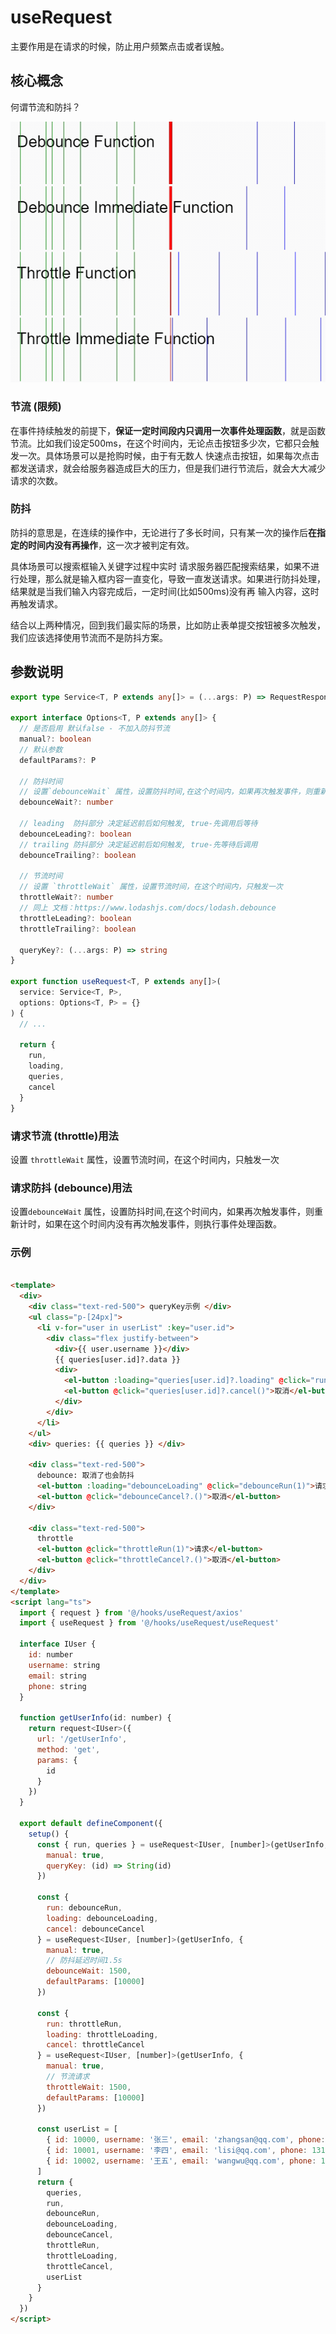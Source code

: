 # useRequest

主要作用是在请求的时候，防止用户频繁点击或者误触。

## 核心概念

何谓节流和防抖？

![throttle_debounce示例](./assets/throttle_debounce.gif)

### 节流 (限频)

在事件持续触发的前提下，**保证一定时间段内只调用一次事件处理函数**，就是函数节流。比如我们设定500ms，在这个时间内，无论点击按钮多少次，它都只会触发一次。具体场景可以是抢购时候，由于有无数人 快速点击按钮，如果每次点击都发送请求，就会给服务器造成巨大的压力，但是我们进行节流后，就会大大减少请求的次数。

### 防抖

防抖的意思是，在连续的操作中，无论进行了多长时间，只有某一次的操作后**在指定的时间内没有再操作**，这一次才被判定有效。

具体场景可以搜索框输入关键字过程中实时 请求服务器匹配搜索结果，如果不进行处理，那么就是输入框内容一直变化，导致一直发送请求。如果进行防抖处理，结果就是当我们输入内容完成后，一定时间(比如500ms)没有再 输入内容，这时再触发请求。

结合以上两种情况，回到我们最实际的场景，比如防止表单提交按钮被多次触发，我们应该选择使用节流而不是防抖方案。



## 参数说明

```typescript
export type Service<T, P extends any[]> = (...args: P) => RequestResponse<T>;

export interface Options<T, P extends any[]> {
  // 是否启用 默认false - 不加入防抖节流
  manual?: boolean
  // 默认参数
  defaultParams?: P

  // 防抖时间
  // 设置`debounceWait` 属性，设置防抖时间,在这个时间内，如果再次触发事件，则重新计时，如果在这个时间内没有再次触发事件，则执行事件处理函数。 
  debounceWait?: number

  // leading  防抖部分 决定延迟前后如何触发, true-先调用后等待
  debounceLeading?: boolean
  // trailing 防抖部分 决定延迟前后如何触发, true-先等待后调用
  debounceTrailing?: boolean

  // 节流时间
  // 设置 `throttleWait` 属性，设置节流时间，在这个时间内，只触发一次
  throttleWait?: number
  // 同上 文档：https://www.lodashjs.com/docs/lodash.debounce
  throttleLeading?: boolean
  throttleTrailing?: boolean

  queryKey?: (...args: P) => string
}

export function useRequest<T, P extends any[]>(
  service: Service<T, P>,
  options: Options<T, P> = {}
) {
  // ...

  return {
    run,
    loading,
    queries,
    cancel
  }
}
```



### 请求节流 (throttle)用法

设置 `throttleWait` 属性，设置节流时间，在这个时间内，只触发一次



### 请求防抖 (debounce)用法

设置`debounceWait` 属性，设置防抖时间,在这个时间内，如果再次触发事件，则重新计时，如果在这个时间内没有再次触发事件，则执行事件处理函数。 



### 示例


```html

<template>
  <div>
    <div class="text-red-500"> queryKey示例 </div>
    <ul class="p-[24px]">
      <li v-for="user in userList" :key="user.id">
        <div class="flex justify-between">
          <div>{{ user.username }}</div>
          {{ queries[user.id]?.data }}
          <div>
            <el-button :loading="queries[user.id]?.loading" @click="run(user.id)">请求</el-button>
            <el-button @click="queries[user.id]?.cancel()">取消</el-button>
          </div>
        </div>
      </li>
    </ul>
    <div> queries: {{ queries }} </div>

    <div class="text-red-500">
      debounce: 取消了也会防抖
      <el-button :loading="debounceLoading" @click="debounceRun(1)">请求</el-button>
      <el-button @click="debounceCancel?.()">取消</el-button>
    </div>

    <div class="text-red-500">
      throttle
      <el-button @click="throttleRun(1)">请求</el-button>
      <el-button @click="throttleCancel?.()">取消</el-button>
    </div>
  </div>
</template> 
<script lang="ts"> 
  import { request } from '@/hooks/useRequest/axios'
  import { useRequest } from '@/hooks/useRequest/useRequest'

  interface IUser {
    id: number
    username: string
    email: string
    phone: string
  }

  function getUserInfo(id: number) {
    return request<IUser>({
      url: '/getUserInfo',
      method: 'get',
      params: {
        id
      }
    })
  }

  export default defineComponent({
    setup() {
      const { run, queries } = useRequest<IUser, [number]>(getUserInfo, {
        manual: true,
        queryKey: (id) => String(id)
      })

      const {
        run: debounceRun,
        loading: debounceLoading,
        cancel: debounceCancel
      } = useRequest<IUser, [number]>(getUserInfo, {
        manual: true,
        // 防抖延迟时间1.5s
        debounceWait: 1500,
        defaultParams: [10000]
      })

      const {
        run: throttleRun,
        loading: throttleLoading,
        cancel: throttleCancel
      } = useRequest<IUser, [number]>(getUserInfo, {
        manual: true,
        // 节流请求
        throttleWait: 1500,
        defaultParams: [10000]
      })

      const userList = [
        { id: 10000, username: '张三', email: 'zhangsan@qq.com', phone: 1311111111 },
        { id: 10001, username: '李四', email: 'lisi@qq.com', phone: 1311111111 },
        { id: 10002, username: '王五', email: 'wangwu@qq.com', phone: 1311111111 }
      ]
      return {
        queries,
        run,
        debounceRun,
        debounceLoading,
        debounceCancel,
        throttleRun,
        throttleLoading,
        throttleCancel,
        userList
      }
    }
  })
</script>
```
